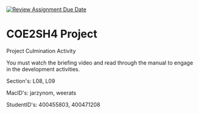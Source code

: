 [![Review Assignment Due Date](https://classroom.github.com/assets/deadline-readme-button-24ddc0f5d75046c5622901739e7c5dd533143b0c8e959d652212380cedb1ea36.svg)](https://classroom.github.com/a/gUachAgg)
# COE2SH4 Project
Project Culmination Activity

You must watch the briefing video and read through the manual to engage in the development activities.

Section's: L08, L09

MacID's: jarzynom, weerats

StudentID's: 400455803, 400471208
